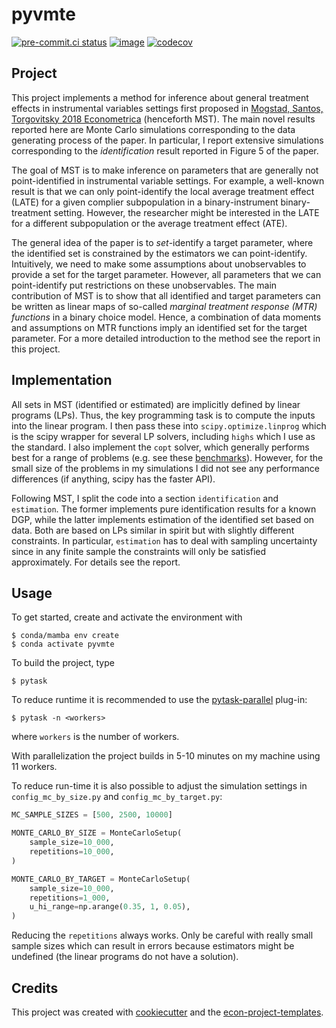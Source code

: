 # pyvmte

[![pre-commit.ci status](https://results.pre-commit.ci/badge/github/buddejul/pyvmte/main.svg)](https://results.pre-commit.ci/latest/github/buddejul/pyvmte/main)
[![image](https://img.shields.io/badge/code%20style-black-000000.svg)](https://github.com/psf/black)
[![codecov](https://codecov.io/gh/buddejul/pyvmte/graph/badge.svg?token=T6D31ZBXK9)](https://codecov.io/gh/buddejul/pyvmte)

## Project

This project implements a method for inference about general treatment effects in
instrumental variables settings first proposed in
[Mogstad, Santos, Torgovitsky 2018 Econometrica](https://onlinelibrary.wiley.com/doi/abs/10.3982/ECTA15463)
(henceforth MST). The main novel results reported here are Monte Carlo simulations
corresponding to the data generating process of the paper. In particular, I report
extensive simulations corresponding to the *identification* result reported in Figure 5
of the paper.

The goal of MST is to make inference on parameters that are generally not
point-identified in instrumental variable settings. For example, a well-known result is
that we can only point-identify the local average treatment effect (LATE) for a given
complier subpopulation in a binary-instrument binary-treatment setting. However, the
researcher might be interested in the LATE for a different subpopulation or the average
treatment effect (ATE).

The general idea of the paper is to *set*-identify a target parameter, where the
identified set is constrained by the estimators we can point-identify. Intuitively, we
need to make some assumptions about unobservables to provide a set for the target
parameter. However, all parameters that we can point-identify put restrictions on these
unobservables. The main contribution of MST is to show that all identified and target
parameters can be written as linear maps of so-called *marginal treatment response (MTR)
functions* in a binary choice model. Hence, a combination of data moments and
assumptions on MTR functions imply an identified set for the target parameter. For a
more detailed introduction to the method see the report in this project.

## Implementation

All sets in MST (identified or estimated) are implicitly defined by linear programs
(LPs). Thus, the key programming task is to compute the inputs into the linear program.
I then pass these into `scipy.optimize.linprog` which is the scipy wrapper for several
LP solvers, including `highs` which I use as the standard. I also implement the `copt`
solver, which generally performs best for a range of problems (e.g. see these
[benchmarks](https://mattmilten.github.io/mittelmann-plots/)). However, for the small
size of the problems in my simulations I did not see any performance differences (if
anything, scipy has the faster API).

Following MST, I split the code into a section `identification` and `estimation`. The
former implements pure identification results for a known DGP, while the latter
implements estimation of the identified set based on data. Both are based on LPs similar
in spirit but with slightly different constraints. In particular, `estimation` has to
deal with sampling uncertainty since in any finite sample the constraints will only be
satisfied approximately. For details see the report.

## Usage

To get started, create and activate the environment with

```console
$ conda/mamba env create
$ conda activate pyvmte
```

To build the project, type

```console
$ pytask
```

To reduce runtime it is recommended to use the
[pytask-parallel](https://github.com/pytask-dev/pytask-parallel) plug-in:

```console
$ pytask -n <workers>
```

where `workers` is the number of workers.

With parallelization the project builds in 5-10 minutes on my machine using 11 workers.

To reduce run-time it is also possible to adjust the simulation settings in
`config_mc_by_size.py` and `config_mc_by_target.py`:

```python
MC_SAMPLE_SIZES = [500, 2500, 10000]

MONTE_CARLO_BY_SIZE = MonteCarloSetup(
    sample_size=10_000,
    repetitions=10_000,
)

MONTE_CARLO_BY_TARGET = MonteCarloSetup(
    sample_size=10_000,
    repetitions=1_000,
    u_hi_range=np.arange(0.35, 1, 0.05),
)
```

Reducing the `repetitions` always works. Only be careful with really small sample sizes
which can result in errors because estimators might be undefined (the linear programs do
not have a solution).

## Credits

This project was created with [cookiecutter](https://github.com/audreyr/cookiecutter)
and the
[econ-project-templates](https://github.com/OpenSourceEconomics/econ-project-templates).
